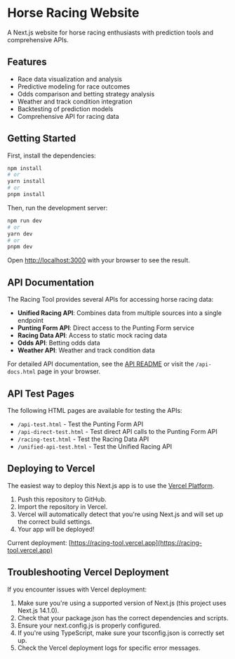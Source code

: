 # Horse Racing Website

A Next.js website for horse racing enthusiasts with prediction tools and comprehensive APIs.

## Features

- Race data visualization and analysis
- Predictive modeling for race outcomes
- Odds comparison and betting strategy analysis
- Weather and track condition integration
- Backtesting of prediction models
- Comprehensive API for racing data

## Getting Started

First, install the dependencies:

```bash
npm install
# or
yarn install
# or
pnpm install
```

Then, run the development server:

```bash
npm run dev
# or
yarn dev
# or
pnpm dev
```

Open [http://localhost:3000](http://localhost:3000) with your browser to see the result.

## API Documentation

The Racing Tool provides several APIs for accessing horse racing data:

- **Unified Racing API**: Combines data from multiple sources into a single endpoint
- **Punting Form API**: Direct access to the Punting Form service
- **Racing Data API**: Access to static mock racing data
- **Odds API**: Betting odds data
- **Weather API**: Weather and track condition data

For detailed API documentation, see the [API README](API_README.md) or visit the `/api-docs.html` page in your browser.

## API Test Pages

The following HTML pages are available for testing the APIs:

- `/api-test.html` - Test the Punting Form API
- `/api-direct-test.html` - Test direct API calls to the Punting Form API
- `/racing-test.html` - Test the Racing Data API
- `/unified-api-test.html` - Test the Unified Racing API

## Deploying to Vercel

The easiest way to deploy this Next.js app is to use the [Vercel Platform](https://vercel.com/new).

1. Push this repository to GitHub.
2. Import the repository in Vercel.
3. Vercel will automatically detect that you're using Next.js and will set up the correct build settings.
4. Your app will be deployed!

Current deployment: [https://racing-tool.vercel.app](https://racing-tool.vercel.app)

## Troubleshooting Vercel Deployment

If you encounter issues with Vercel deployment:

1. Make sure you're using a supported version of Next.js (this project uses Next.js 14.1.0).
2. Check that your package.json has the correct dependencies and scripts.
3. Ensure your next.config.js is properly configured.
4. If you're using TypeScript, make sure your tsconfig.json is correctly set up.
5. Check the Vercel deployment logs for specific error messages.
